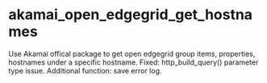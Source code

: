 # akamai_open_edgegrid_get_hostnames
Use Akamai offical package to get open edgegrid group items, properties, hostnames under a specific hostname.
Fixed: http_build_query() parameter type issue.
Additional function: save error log.

